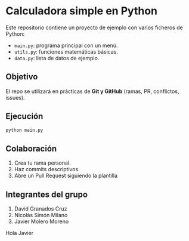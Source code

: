 # Calculadora simple en Python

Este repositorio contiene un proyecto de ejemplo con varios ficheros de Python:
- `main.py`: programa principal con un menú.
- `utils.py`: funciones matemáticas básicas.
- `data.py`: lista de datos de ejemplo.

## Objetivo
El repo se utilizará en prácticas de **Git y GitHub** (ramas, PR, conflictos, issues).

## Ejecución
```bash
python main.py
```

## Colaboración
1. Crea tu rama personal.
2. Haz commits descriptivos.
3. Abre un Pull Request siguiendo la plantilla

## Integrantes del grupo
1. David Granados Cruz
2. Nicolás Simón Milano
3. Javier Molero Moreno


Hola Javier
